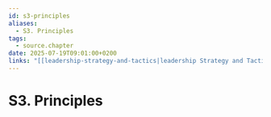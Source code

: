 ```yaml
---
id: s3-principles
aliases:
  - S3. Principles
tags:
  - source.chapter
date: 2025-07-19T09:01:00+0200
links: "[[leadership-strategy-and-tactics|leadership Strategy and Tactics]]"
---
```


# S3. Principles

